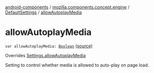 [android-components](../../index.md) / [mozilla.components.concept.engine](../index.md) / [DefaultSettings](index.md) / [allowAutoplayMedia](./allow-autoplay-media.md)

# allowAutoplayMedia

`var allowAutoplayMedia: `[`Boolean`](https://kotlinlang.org/api/latest/jvm/stdlib/kotlin/-boolean/index.html) [(source)](https://github.com/mozilla-mobile/android-components/blob/master/components/concept/engine/src/main/java/mozilla/components/concept/engine/Settings.kt#L188)

Overrides [Settings.allowAutoplayMedia](../-settings/allow-autoplay-media.md)

Setting to control whether media is allowed to auto-play on page load.

